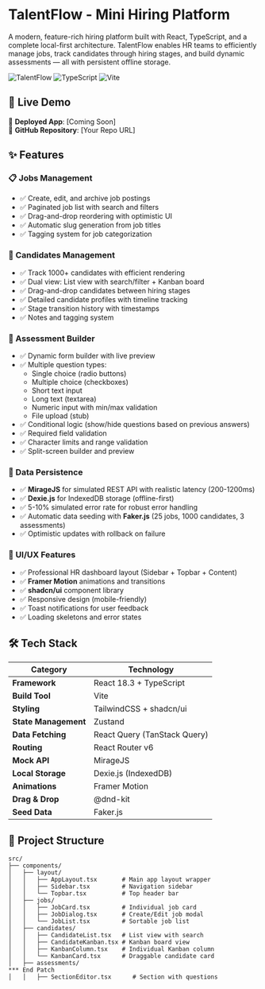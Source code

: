 # TalentFlow - Mini Hiring Platform

A modern, feature-rich hiring platform built with React, TypeScript, and a complete local-first architecture. TalentFlow enables HR teams to efficiently manage jobs, track candidates through hiring stages, and build dynamic assessments — all with persistent offline storage.

![TalentFlow](https://img.shields.io/badge/React-18.3-blue) ![TypeScript](https://img.shields.io/badge/TypeScript-5.0-blue) ![Vite](https://img.shields.io/badge/Vite-Latest-purple)

## 🚀 Live Demo

🔗 **Deployed App**: [Coming Soon]  
🔗 **GitHub Repository**: [Your Repo URL]

## ✨ Features

### 📋 Jobs Management
- ✅ Create, edit, and archive job postings
- ✅ Paginated job list with search and filters
- ✅ Drag-and-drop reordering with optimistic UI
- ✅ Automatic slug generation from job titles
- ✅ Tagging system for job categorization

### 👥 Candidates Management
- ✅ Track 1000+ candidates with efficient rendering
- ✅ Dual view: List view with search/filter + Kanban board
- ✅ Drag-and-drop candidates between hiring stages
- ✅ Detailed candidate profiles with timeline tracking
- ✅ Stage transition history with timestamps
- ✅ Notes and tagging system

### 📝 Assessment Builder
- ✅ Dynamic form builder with live preview
- ✅ Multiple question types:
  - Single choice (radio buttons)
  - Multiple choice (checkboxes)
  - Short text input
  - Long text (textarea)
  - Numeric input with min/max validation
  - File upload (stub)
- ✅ Conditional logic (show/hide questions based on previous answers)
- ✅ Required field validation
- ✅ Character limits and range validation
- ✅ Split-screen builder and preview

### 💾 Data Persistence
- ✅ **MirageJS** for simulated REST API with realistic latency (200-1200ms)
- ✅ **Dexie.js** for IndexedDB storage (offline-first)
- ✅ 5-10% simulated error rate for robust error handling
- ✅ Automatic data seeding with **Faker.js** (25 jobs, 1000 candidates, 3 assessments)
- ✅ Optimistic updates with rollback on failure

### 🎨 UI/UX Features
- ✅ Professional HR dashboard layout (Sidebar + Topbar + Content)
- ✅ **Framer Motion** animations and transitions
- ✅ **shadcn/ui** component library
- ✅ Responsive design (mobile-friendly)
- ✅ Toast notifications for user feedback
- ✅ Loading skeletons and error states

## 🛠️ Tech Stack

| Category | Technology |
|----------|-----------|
| **Framework** | React 18.3 + TypeScript |
| **Build Tool** | Vite |
| **Styling** | TailwindCSS + shadcn/ui |
| **State Management** | Zustand |
| **Data Fetching** | React Query (TanStack Query) |
| **Routing** | React Router v6 |
| **Mock API** | MirageJS |
| **Local Storage** | Dexie.js (IndexedDB) |
| **Animations** | Framer Motion |
| **Drag & Drop** | @dnd-kit |
| **Seed Data** | Faker.js |

## 📁 Project Structure

```
src/
├── components/
│   ├── layout/
│   │   ├── AppLayout.tsx       # Main app layout wrapper
│   │   ├── Sidebar.tsx         # Navigation sidebar
│   │   └── Topbar.tsx          # Top header bar
│   ├── jobs/
│   │   ├── JobCard.tsx         # Individual job card
│   │   ├── JobDialog.tsx       # Create/Edit job modal
│   │   └── JobList.tsx         # Sortable job list
│   ├── candidates/
│   │   ├── CandidateList.tsx   # List view with search
│   │   ├── CandidateKanban.tsx # Kanban board view
│   │   ├── KanbanColumn.tsx    # Individual Kanban column
│   │   └── KanbanCard.tsx      # Draggable candidate card
│   ├── assessments/
*** End Patch
│   │   ├── SectionEditor.tsx      # Section with questions
 
